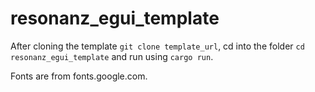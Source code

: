 # resonanz_egui_template

After cloning the template ```git clone template_url```, cd into the folder ```cd resonanz_egui_template``` and run using ```cargo run```.

Fonts are from fonts.google.com.